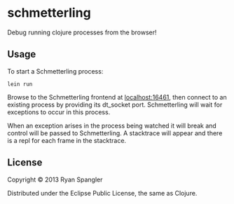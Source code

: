 # schmetterling

Debug running clojure processes from the browser!

## Usage

To start a Schmetterling process:

    lein run
    
Browse to the Schmetterling frontend at [localhost:16461](localhost:16461), then connect to an existing process by providing its dt_socket port.  Schmetterling will wait for exceptions to occur in this process.

When an exception arises in the process being watched it will break and control will be passed to Schmetterling.  A stacktrace will appear and there is a repl for each frame in the stacktrace.

## License

Copyright © 2013 Ryan Spangler

Distributed under the Eclipse Public License, the same as Clojure.
